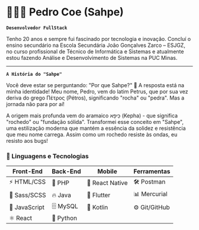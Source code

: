 # 👩🏻‍💻 Pedro Coe (Sahpe)

**`Desenvolvedor FullStack`**

Tenho 20 anos e sempre fui fascinado por tecnologia e inovação. Concluí o ensino secundário na Escola Secundária João Gonçalves Zarco – ESJGZ, no curso profissional de Técnico de Informática e Sistemas e atualmente estou fazendo Análise e Desenvolvimento de Sistemas na PUC Minas.  

---

**`A História do "Sahpe"`**

Você deve estar se perguntando: "Por que Sahpe?" 🤔
A resposta está na minha identidade! Meu nome, Pedro, vem do latim Petrus, que por sua vez deriva do grego Πέτρος (Pétros), significando "rocha" ou "pedra". Mas a jornada não para por aí!

A origem mais profunda vem do aramaico כֵּיפָא (Kepha) - que significa "rochedo" ou "fundação sólida". Transformei esse conceito em "Sahpe", uma estilização moderna que mantém a essência da solidez e resistência que meu nome carrega. Assim como um rochedo resiste às ondas, eu resisto aos bugs!

### 🤖 Linguagens e Tecnologias
 

| Front-End          | Back-End           | Mobile            | Ferramentas      |
|--------------------|--------------------|-------------------|------------------|
| ⚡ HTML/CSS        | 🚀 PHP             | 📱 React Native   | 🛠️ Postman       |
| 🎨 Sass/SCSS       | 🔥 Java            | 📲 Flutter        | 📊 Mercurial     |
| 📱 JavaScript      | 🗄️ MySQL           | 🤖 Kotlin         | ⚙️ Git/GitHub    |
| ⚛️ React           | 🐍 Python          |                   |                  |

</p>

